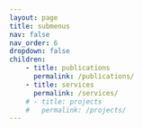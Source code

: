 ```yaml
---
layout: page
title: submenus
nav: false
nav_order: 6
dropdown: false
children: 
    - title: publications
      permalink: /publications/
    - title: services
      permalink: /services/
    # - title: projects
    #   permalink: /projects/
---
```

